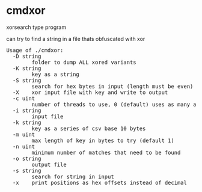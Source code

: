 # cmdxor
xorsearch type program

can try to find a string in a file thats obfuscated with xor

<pre>Usage of ./cmdxor:
  -D string
        folder to dump ALL xored variants
  -K string
        key as a string
  -S string
        search for hex bytes in input (length must be even)
  -X    xor input file with key and write to output
  -c uint
        number of threads to use, 0 (default) uses as many as possible
  -i string
        input file
  -k string
        key as a series of csv base 10 bytes
  -m uint
        max length of key in bytes to try (default 1)
  -n uint
        minimum number of matches that need to be found
  -o string
        output file
  -s string
        search for string in input
  -x    print positions as hex offsets instead of decimal

</pre>

